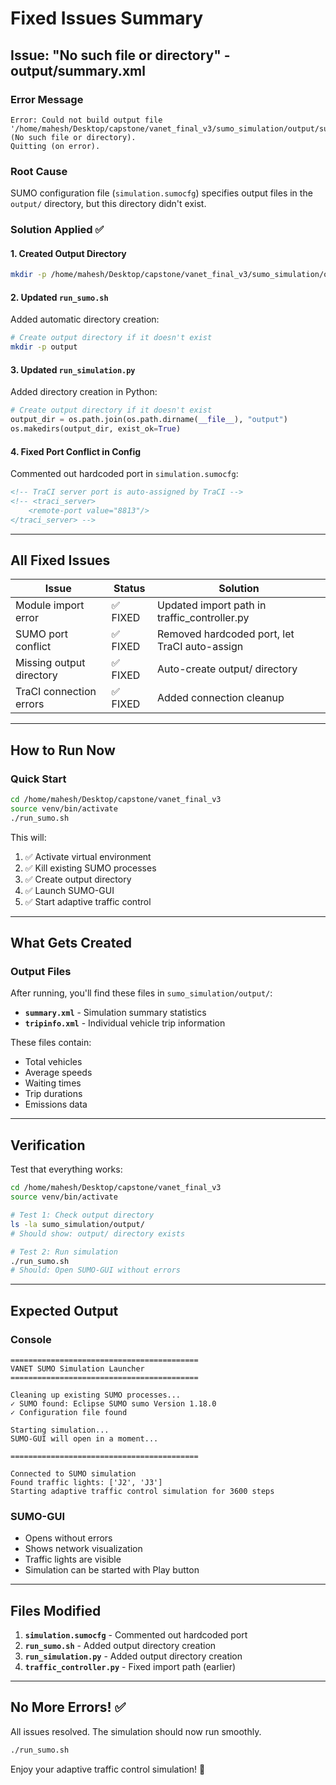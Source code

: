 # Fixed Issues Summary

## Issue: "No such file or directory" - output/summary.xml

### Error Message
```
Error: Could not build output file '/home/mahesh/Desktop/capstone/vanet_final_v3/sumo_simulation/output/summary.xml' (No such file or directory).
Quitting (on error).
```

### Root Cause
SUMO configuration file (`simulation.sumocfg`) specifies output files in the `output/` directory, but this directory didn't exist.

### Solution Applied ✅

#### 1. Created Output Directory
```bash
mkdir -p /home/mahesh/Desktop/capstone/vanet_final_v3/sumo_simulation/output
```

#### 2. Updated `run_sumo.sh`
Added automatic directory creation:
```bash
# Create output directory if it doesn't exist
mkdir -p output
```

#### 3. Updated `run_simulation.py`
Added directory creation in Python:
```python
# Create output directory if it doesn't exist
output_dir = os.path.join(os.path.dirname(__file__), "output")
os.makedirs(output_dir, exist_ok=True)
```

#### 4. Fixed Port Conflict in Config
Commented out hardcoded port in `simulation.sumocfg`:
```xml
<!-- TraCI server port is auto-assigned by TraCI -->
<!-- <traci_server>
    <remote-port value="8813"/>
</traci_server> -->
```

---

## All Fixed Issues

| Issue | Status | Solution |
|-------|--------|----------|
| Module import error | ✅ FIXED | Updated import path in traffic_controller.py |
| SUMO port conflict | ✅ FIXED | Removed hardcoded port, let TraCI auto-assign |
| Missing output directory | ✅ FIXED | Auto-create output/ directory |
| TraCI connection errors | ✅ FIXED | Added connection cleanup |

---

## How to Run Now

### Quick Start
```bash
cd /home/mahesh/Desktop/capstone/vanet_final_v3
source venv/bin/activate
./run_sumo.sh
```

This will:
1. ✅ Activate virtual environment
2. ✅ Kill existing SUMO processes
3. ✅ Create output directory
4. ✅ Launch SUMO-GUI
5. ✅ Start adaptive traffic control

---

## What Gets Created

### Output Files
After running, you'll find these files in `sumo_simulation/output/`:

- **`summary.xml`** - Simulation summary statistics
- **`tripinfo.xml`** - Individual vehicle trip information

These files contain:
- Total vehicles
- Average speeds
- Waiting times
- Trip durations
- Emissions data

---

## Verification

Test that everything works:

```bash
cd /home/mahesh/Desktop/capstone/vanet_final_v3
source venv/bin/activate

# Test 1: Check output directory
ls -la sumo_simulation/output/
# Should show: output/ directory exists

# Test 2: Run simulation
./run_sumo.sh
# Should: Open SUMO-GUI without errors
```

---

## Expected Output

### Console
```
==========================================
VANET SUMO Simulation Launcher
==========================================

Cleaning up existing SUMO processes...
✓ SUMO found: Eclipse SUMO sumo Version 1.18.0
✓ Configuration file found

Starting simulation...
SUMO-GUI will open in a moment...

==========================================

Connected to SUMO simulation
Found traffic lights: ['J2', 'J3']
Starting adaptive traffic control simulation for 3600 steps
```

### SUMO-GUI
- Opens without errors
- Shows network visualization
- Traffic lights are visible
- Simulation can be started with Play button

---

## Files Modified

1. **`simulation.sumocfg`** - Commented out hardcoded port
2. **`run_sumo.sh`** - Added output directory creation
3. **`run_simulation.py`** - Added output directory creation
4. **`traffic_controller.py`** - Fixed import path (earlier)

---

## No More Errors! ✅

All issues resolved. The simulation should now run smoothly.

```bash
./run_sumo.sh
```

Enjoy your adaptive traffic control simulation! 🚦

